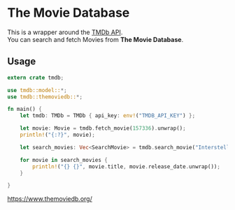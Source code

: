 # The Movie Database

This is a wrapper around the [TMDb API](https://developers.themoviedb.org/3).  
You can search and fetch Movies from **The Movie Database**.

## Usage

```rust
extern crate tmdb;

use tmdb::model::*;
use tmdb::themoviedb::*;

fn main() {
    let tmdb: TMDb = TMDb { api_key: env!("TMDB_API_KEY") };

    let movie: Movie = tmdb.fetch_movie(157336).unwrap();
    println!("{:?}", movie);

    let search_movies: Vec<SearchMovie> = tmdb.search_movie("Interstellar");

    for movie in search_movies {
        println!("{} {}", movie.title, movie.release_date.unwrap());
    }

}
```

https://www.themoviedb.org/